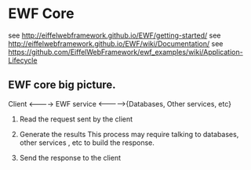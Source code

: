 # EWF Core 

see http://eiffelwebframework.github.io/EWF/getting-started/
see http://eiffelwebframework.github.io/EWF/wiki/Documentation/
see https://github.com/EiffelWebFramework/ewf_examples/wiki/Application-Lifecycle

## EWF core big picture.


Client   <---->  EWF service <----->{Databases, Other services, etc}


1. Read the request sent by the client
   	
2. Generate the results
	This process may require talking to databases, other services , etc to build the response.

3. Send the response to the client

	

